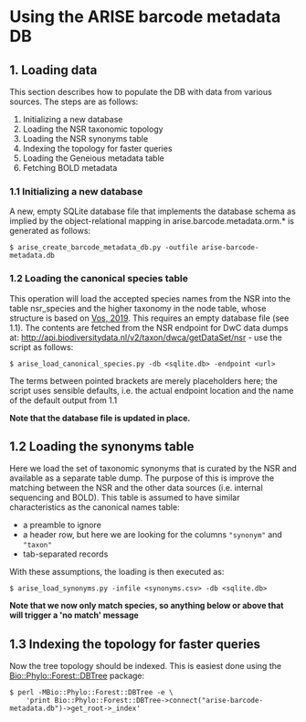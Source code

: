 # Using the ARISE barcode metadata DB

## 1. Loading data 

This section describes how to populate the DB with data from various sources. The steps are as follows:

1. Initializing a new database
2. Loading the NSR taxonomic topology 
3. Loading the NSR synonyms table
4. Indexing the topology for faster queries
5. Loading the Geneious metadata table
6. Fetching BOLD metadata 

### 1.1 Initializing a new database

A new, empty SQLite database file that implements the database schema as implied by the object-relational mapping
in arise.barcode.metadata.orm.* is generated as follows:

    $ arise_create_barcode_metadata_db.py -outfile arise-barcode-metadata.db

### 1.2 Loading the canonical species table

This operation will load the accepted species names from the NSR into the table nsr_species and the higher taxonomy
in the node table, whose structure is based on [Vos, 2019](https://doi.org/10.1111/2041-210X.13337). This requires an 
empty database file (see 1.1). The contents are fetched from the NSR endpoint for DwC data dumps at: 
http://api.biodiversitydata.nl/v2/taxon/dwca/getDataSet/nsr - use the script as follows:

    $ arise_load_canonical_species.py -db <sqlite.db> -endpoint <url>

The terms between pointed brackets are merely placeholders here; the script uses sensible defaults, i.e. the actual
endpoint location and the name of the default output from 1.1

**Note that the database file is updated in place.**

## 1.2 Loading the synonyms table

Here we load the set of taxonomic synonyms that is curated by the NSR and available as a separate table dump. The 
purpose of this is improve the matching between the NSR and the other data sources (i.e. internal sequencing and BOLD). 
This table is assumed to have similar characteristics as the canonical names table:

- a preamble to ignore
- a header row, but here we are looking for the columns `"synonym"` and `"taxon"`
- tab-separated records

With these assumptions, the loading is then executed as:

    $ arise_load_synonyms.py -infile <synonyms.csv> -db <sqlite.db>

**Note that we now only match species, so anything below or above that will trigger a 'no match' message**

## 1.3 Indexing the topology for faster queries

Now the tree topology should be indexed. This is easiest done using the
[Bio::Phylo::Forest::DBTree](https://metacpan.org/pod/Bio::Phylo::Forest::DBTree) package:

```
$ perl -MBio::Phylo::Forest::DBTree -e \
    'print Bio::Phylo::Forest::DBTree->connect("arise-barcode-metadata.db")->get_root->_index'
```

